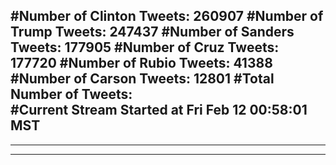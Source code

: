 #Number of Clinton Tweets: 260907
#Number of Trump Tweets: 247437
#Number of Sanders Tweets: 177905
#Number of Cruz Tweets: 177720
#Number of Rubio Tweets: 41388
#Number of Carson Tweets: 12801
#Total Number of Tweets:  
#Current Stream Started at Fri Feb 12 00:58:01 MST
---
---
---
